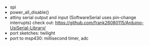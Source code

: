 - spi
- power_all_disable()
- attiny serial output and input (SoftwareSerial uses pin-change interrupts)
  check out: https://github.com/frank26080115/Arduino-UsiSerial-Library/
- port sketches: twilight
- port to msp430: millisecond timer, adc
